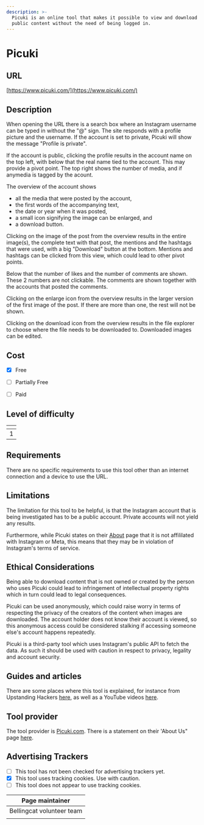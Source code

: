 ```yaml
---
description: >-
  Picuki is an online tool that makes it possible to view and download Instagram
  public content without the need of being logged in.
---
```


# Picuki

## URL

[https://www.picuki.com/](https://www.picuki.com/)

## Description

When opening the URL there is a search box where an Instagram username can be typed in without the "@" sign. The site responds with a profile picture and the username. If the account is set to private, Picuki will show the message "Profile is private".

If the account is public, clicking the profile results in the account name on the top left, with below that the real name tied to the account. This may provide a pivot point. The top right shows the number of media, and if anymedia is tagged by the acount.

The overview of the account shows

* all the media that were posted by the account,
* the first words of the accompanying text,
* the date or year when it was posted,
* a small icon signifying the image can be enlarged, and
* a download button.

Clicking on the image of the post from the overview results in the entire image(s), the complete text with that post, the mentions and the hashtags that were used, with a big "Download" button at the bottom. Mentions and hashtags can be clicked from this view, which could lead to other pivot points.

Below that the number of likes and the number of comments are shown. These 2 numbers are not clickable. The comments are shown together with the accounts that posted the comments.&#x20;

Clicking on the enlarge icon from the overview results in the larger version of the first image of the post. If there are more than one, the rest will not be shown.&#x20;

Clicking on the download icon from the overview results in the file explorer to choose where the file needs to be downloaded to. Downloaded images can be edited.

## Cost

* [x] Free
* [ ] Partially Free
* [ ] Paid



## Level of difficulty

<table><thead><tr><th data-type="rating" data-max="5"></th></tr></thead><tbody><tr><td>1</td></tr></tbody></table>

## Requirements

There are no specific requirements to use this tool other than an internet connection and a device to use the URL.

## Limitations

The limitation for this tool to be helpful, is that the Instagram account that is being investigated has to be a public account. Private accounts will not yield any results.

Furthermore, while Picuki states on their [About](https://www.picuki.com/page/about) page that it is not affililated with Instagram or Meta, this means that they may be in violation of Instagram's terms of service.

## Ethical Considerations

Being able to download content that is not owned or created by the person who uses Picuki could lead to infringement of intellectual property rights which in turn could lead to legal consequences.

Picuki can be used anonymously, which could raise worry in terms of respecting the privacy of the creators of the content when images are downloaded. The account holder does not know their account is viewed, so this anonymous access could be considered stalking if accessing someone else's account happens repeatedly.

Picuki is a third-party tool which uses Instagram's public API to fetch the data. As such it should be used with caution in respect to privacy, legality and account security.

## Guides and articles

There are some places where this tool is explained, for instance from Upstanding Hackers [here](https://www.upstandinghackers.com/what-is-picuki-and-how-to-use-it-the-ultimate-guide/), as well as a YouTube videos [here](https://www.youtube.com/watch?v=ZMBE7LSPAMY). &#x20;

## Tool provider

The tool provider is [Picuki.com](https://www.picuki.com). There is a statement on their 'About Us" page [here](https://www.picuki.com/page/about).

## Advertising Trackers

* [ ] This tool has not been checked for advertising trackers yet.
* [x] This tool uses tracking cookies. Use with caution.
* [ ] This tool does not appear to use tracking cookies.

| Page maintainer           |
| ------------------------- |
| Bellingcat volunteer team |
|                           |
